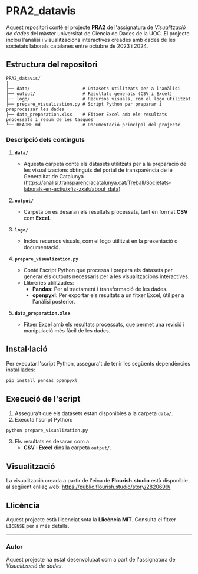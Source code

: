 # PRA2_datavis

Aquest repositori conté el projecte **PRA2** de l'assignatura de *Visualització de dades* del màster universitat de Ciència de Dades de la UOC. El projecte inclou l'anàlisi i visualitzacions interactives creades amb dades de les societats laborals catalanes entre octubre de 2023 i 2024.

## Estructura del repositori

```
PRA2_datavis/
|
├── data/                    # Datasets utilitzats per a l'anàlisi
├── output/                  # Resultats generats (CSV i Excel)
├── logo/                    # Recursos visuals, com el logo utilitzat
├── prepare_visualization.py # Script Python per preparar i preprocessar les dades
├── data_preparation.xlsx    # Fitxer Excel amb els resultats processats i resum de les tasques
└── README.md                # Documentació principal del projecte
```

### Descripció dels continguts

1. **`data/`**
   - Aquesta carpeta conté els datasets utilitzats per a la preparació de les visualitzacions obtinguts del portal de transparència de le Generalitat de Catalunya (https://analisi.transparenciacatalunya.cat/Treball/Societats-laborals-en-actiu/xfiz-zxak/about_data)

2. **`output/`**
   - Carpeta on es desaran els resultats processats, tant en format **CSV** com **Excel**.

3. **`logo/`**
   - Inclou recursos visuals, com el logo utilitzat en la presentació o documentació.

4. **`prepare_visualization.py`**
   - Conté l'script Python que processa i prepara els datasets per generar els outputs necessaris per a les visualitzacions interactives.
   - Llibreries utilitzades:
     - **Pandas**: Per al tractament i transformació de les dades.
     - **openpyxl**: Per exportar els resultats a un fitxer Excel, útil per a l'anàlisi posterior.

5. **`data_preparation.xlsx`**
   - Fitxer Excel amb els resultats processats, que permet una revisió i manipulació més fàcil de les dades.

## Instal·lació

Per executar l'script Python, assegura't de tenir les següents dependències instal·lades:

```bash
pip install pandas openpyxl
```

## Execució de l'script

1. Assegura't que els datasets estan disponibles a la carpeta `data/`.
2. Executa l'script Python:

```bash
python prepare_visualization.py
```

3. Els resultats es desaran com a:
   - **CSV** i **Excel** dins la carpeta `output/`.

## Visualització
La visualització creada a partir de l'eina de **Flourish.studio** està disponible al següent enllaç web: https://public.flourish.studio/story/2820699/

## Llicència

Aquest projecte està llicenciat sota la **Llicència MIT**. Consulta el fitxer `LICENSE` per a més detalls.

---

### Autor
Aquest projecte ha estat desenvolupat com a part de l'assignatura de *Visualització de dades*. 

